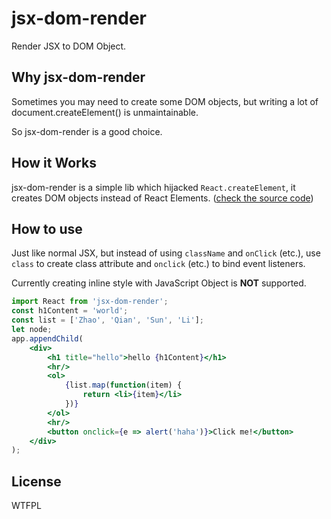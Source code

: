 # jsx-dom-render

Render JSX to DOM Object.

## Why jsx-dom-render

Sometimes you may need to create some DOM objects, but writing a lot of document.createElement() is unmaintainable.

So jsx-dom-render is a good choice.

## How it Works

jsx-dom-render is a simple lib which hijacked `React.createElement`, it creates DOM objects instead of React Elements. ([check the source code][1])

## How to use

Just like normal JSX, but instead of using `className` and `onClick` (etc.), use `class` to create class attribute and `onclick` (etc.) to bind event listeners.

Currently creating inline style with JavaScript Object is **NOT** supported.

```jsx
import React from 'jsx-dom-render';
const h1Content = 'world';
const list = ['Zhao', 'Qian', 'Sun', 'Li'];
let node;
app.appendChild(
    <div>
        <h1 title="hello">hello {h1Content}</h1>
        <hr/>
        <ol>
            {list.map(function(item) {
                return <li>{item}</li>
            })}
        </ol>
        <hr/>
        <button onclick={e => alert('haha')}>Click me!</button>
    </div>
);
```

## License

<a href="http://www.wtfpl.net/" target="_blank"><img
       src="http://www.wtfpl.net/wp-content/uploads/2012/12/wtfpl-badge-4.png"
       width="80" height="15" alt="WTFPL" /></a>

[1]: https://github.com/oychao/jsx-dom-render/blob/master/index.js
